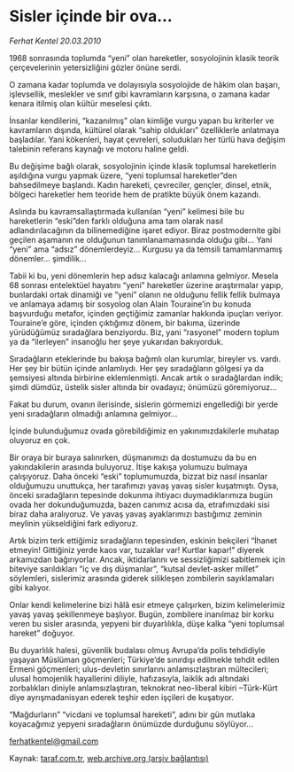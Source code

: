 # Sisler içinde bir ova...

*Ferhat Kentel 20.03.2010*

<div class="yazi"><p>1968 sonrasında toplumda “yeni” olan hareketler, sosyolojinin klasik teorik çerçevelerinin yetersizliğini gözler önüne serdi.</p>
<p>O zamana kadar toplumda ve dolayısıyla sosyolojide de hâkim olan başarı, işlevsellik, meslekler ve sınıf gibi kavramların karşısına, o zamana kadar kenara itilmiş olan kültür meselesi çıktı.</p>
<p>İnsanlar kendilerini, “kazanılmış” olan kimliğe vurgu yapan bu kriterler ve kavramların dışında, kültürel olarak “sahip oldukları” özelliklerle anlatmaya başladılar. Yani kökenleri, hayat çevreleri, soludukları her türlü hava değişim talebinin referans kaynağı ve motoru haline geldi.</p>
<p>Bu değişime bağlı olarak, sosyolojinin içinde klasik toplumsal hareketlerin aşıldığına vurgu yapmak üzere, “yeni toplumsal hareketler”den bahsedilmeye başlandı. Kadın hareketi, çevreciler, gençler, dinsel, etnik, bölgeci hareketler hem teoride hem de pratikte büyük önem kazandı.</p>
<p>Aslında bu kavramsallaştırmada kullanılan “yeni” kelimesi bile bu hareketlerin “eski”den farklı olduğuna ama tam olarak nasıl adlandırılacağının da bilinemediğine işaret ediyor. Biraz postmodernite gibi geçilen aşamanın ne olduğunun tanımlanamamasında olduğu gibi... Yani “yeni” ama “adsız” dönemlerdeyiz... Kurgusu ya da temsili tamamlanmamış dönemler... şimdilik...</p>
<p>Tabii ki bu, yeni dönemlerin hep adsız kalacağı anlamına gelmiyor. Mesela 68 sonrası entelektüel hayatını “yeni” hareketler üzerine araştırmalar yapıp, bunlardaki ortak dinamiği ve “yeni” olanın ne olduğunu fellik fellik bulmaya ve anlamaya adamış bir sosyolog olan Alain Touraine’in bu konuda başvurduğu metafor, içinden geçtiğimiz zamanlar hakkında ipuçları veriyor. Touraine’e göre, içinden çıktığımız dönem, bir bakıma, üzerinde yürüdüğümüz sıradağlara benziyordu. Biz, yani “rasyonel” modern toplum ya da “ilerleyen” insanoğlu her şeye yukarıdan bakıyorduk.</p>
<p>Sıradağların eteklerinde bu bakışa bağımlı olan kurumlar, bireyler vs. vardı. Her şey bir bütün içinde anlamlıydı. Her şey sıradağların gölgesi ya da şemsiyesi altında birbirine eklemlenmişti. Ancak artık o sıradağlardan indik; şimdi dümdüz, üstelik sisler altında bir ovadayız; önümüzü göremiyoruz...</p>
<p>Fakat bu durum, ovanın ilerisinde, sislerin görmemizi engellediği bir yerde yeni sıradağların olmadığı anlamına gelmiyor...</p>
<p>İçinde bulunduğumuz ovada görebildiğimiz en yakınımızdakilerle muhatap oluyoruz en çok.</p>
<p>Bir oraya bir buraya salınırken, düşmanımızı da dostumuzu da bu en yakındakilerin arasında buluyoruz. İtişe kakışa yolumuzu bulmaya çalışıyoruz. Daha önceki “eski” toplumumuzda, bizzat biz nasıl insanlar olduğumuzu unuttukça, her tarafımızı yavaş yavaş sisler kuşatmıştı. Oysa, önceki sıradağların tepesinde dokunma ihtiyacı duymadıklarımıza bugün ovada her dokunduğumuzda, bazen canımız acısa da, etrafımızdaki sisi biraz daha aralıyoruz. Ve yavaş yavaş ayaklarımızı bastığımız zeminin meylinin yükseldiğini fark ediyoruz.</p>
<p>Artık bizim terk ettiğimiz sıradağların tepesinden, eskinin bekçileri “İhanet etmeyin! Gittiğiniz yerde kaos var, tuzaklar var! Kurtlar kapar!” diyerek arkamızdan bağırıyorlar. Ancak, iktidarlarını ve sessizliğimizi sabitlemek için biteviye sarıldıkları “iç ve dış düşmanlar”, “kutsal devlet-asker millet” söylemleri, sislerimiz arasında giderek silikleşen zombilerin sayıklamaları gibi kalıyor.</p>
<p>Onlar kendi kelimelerine bizi hâlâ esir etmeye çalışırken, bizim kelimelerimiz yavaş yavaş şekillenmeye başlıyor. Bugün, zombilere inanılmaz bir korku veren bu sisler arasında, yepyeni bir duyarlılıkla, düşe kalka “yeni toplumsal hareket” doğuyor.</p>
<p>Bu duyarlılık halesi, güvenlik budalası olmuş Avrupa’da polis tehdidiyle yaşayan Müslüman göçmenleri; Türkiye’de sınırdışı edilmekle tehdit edilen Ermeni göçmenleri; ulus-devletin sınırlarını anlamsızlaştıran mültecileri; ulusal homojenlik hayallerini diliyle, hafızasıyla, laiklik adı altındaki zorbalıkları diniyle anlamsızlaştıran, teknokrat neo-liberal kibiri –Türk-Kürt diye ayrışmadanisyan ederek teşhir eden işçileri de kuşatıyor.</p>
<p>“Mağdurların” “vicdani ve toplumsal hareketi”, adını bir gün mutlaka koyacağımız yepyeni sıradağların önümüzde durduğunu söylüyor...</p>
<p><a href="mailto:ferhatkentel@gmail.com">ferhatkentel@gmail.com</a></p>
</div>

Kaynak: [taraf.com.tr](http://www.taraf.com.tr:80/makale/10532.htm), [web.archive.org (arşiv bağlantısı)](http://web.archive.org/web/20100323100233/http://www.taraf.com.tr:80/makale/10532.htm)
